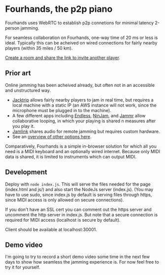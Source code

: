 # Fourhands, the p2p piano

Fourhands uses WebRTC to establish p2p connetions for minimal latency 2-person jamming.

For seamless collaboration on Fourhands, one-way time of 20 ms or less is ideal. Typically this
can be acheived on wired connections for fairly nearby players (within 35 miles
/ 50 km).

[Create a room and share the link to invite another player](https://fourhands.jminjie.com).

## Prior art
Online jamming has been acheived already, but often not in an accessible and unstructured way.

- [Jacktrip](https://news.stanford.edu/2020/09/18/jacktrip-software-allows-musicians-sync-performances-online/) allows fairly nearby players to jam in real time, but requires a local machine with a static IP (an AWS instance will not work, since the microphone must be plugged in to the machine).
- A few different apps including [Endless](https://www.theverge.com/2020/3/31/21201913/endlesss-app-music-remotely-jam-out-loops-real-time), [NinJam](https://www.cockos.com/ninjam/), and [Jammr](https://jammr.net/) allow collaborative looping, in which your playing is shared n measures after you play it.
- [Jamlink](https://musicplayers.com/2011/11/musicianlink-jamlink/) shares audio for remote jamming but requires custom hardware.
- See an [overview of other options here](https://acousticguitar.com/virtual-jamming-the-latest-tools-for-playing-together-in-real-time/).

Comparatively, Fourhands is a simple in-browser solution for which all you need is a MIDI keyboard
and an optionally wired internet. Because only MIDI data is shared, it is limited to instruments which can output MIDI.

## Development
Deploy with `node index.js`. This will serve the files needed for the page (index.html and js/) and also start the NodeJs server (index.js). (You may have to use sudo, since index.js by default is serving files through https, since MIDI access is only allowed on secure connections).

If you don't have an SSL cert you can comment out the https server and uncomment the http server in index.js. But note that a secure connection is required for MIDI access (localhost is secure by default).

Client should be available at localhost:30001.

## Demo video
I'm going to try to record a short demo video some time in the next few days to show how seamless the jamming
experience is. For now feel free to try it for yourself.
